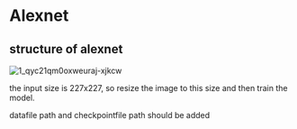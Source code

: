 # Alexnet

## structure of alexnet
![1_qyc21qm0oxweuraj-xjkcw](https://user-images.githubusercontent.com/10395876/44825705-c2d82c00-abd9-11e8-9a4f-5376fbd6a567.png)

the input size is 227x227, so resize the image to this size and then train the model.

datafile path and checkpointfile path should be added
